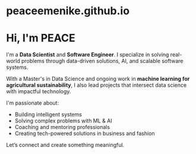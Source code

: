 # peaceemenike.github.io

# Hi, I'm PEACE

I'm a **Data Scientist** and **Software Engineer**. I specialize in solving real-world problems through data-driven solutions, AI, and scalable software systems.

With a Master's in Data Science and ongoing work in **machine learning for agricultural sustainability**, I also lead projects that intersect data science with impactful technology.

I'm passionate about:
- Building intelligent systems
- Solving complex problems with ML & AI
- Coaching and mentoring professionals
- Creating tech-powered solutions in business and fashion

Let’s connect and create something meaningful.
